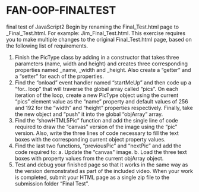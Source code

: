 # FAN-OOP-FINALTEST
final test of JavaScript2
Begin by renaming the Final_Test.html page to <your first name>_Final_Test.html. For example: Jim_Final_Test.html.
This exercise requires you to make multiple changes to the original Final_Test.html page, based on the following list of requirements.
1. Finish the PicType class by adding in a constructor that takes three parameters (name, width and height) and creates three corresponding properties named _name, _width and _height. Also create a “getter” and a “setter” for each of the properties.
2. Find the “onload” event handler named “startMeUp” and then code up a “for.. loop” that will traverse the global array called “pics”. On each iteration of the loop, create a new PicType object using the current “pics” element value as the “name” property and default values of 256 and 192 for the “width” and “height” properties respectively. Finally, take the new object and “push” it into the global “objArray” array.
3. Find the “showHTML5Pic” function and add the single line of code required to draw the “canvas” version of the image using the “pic” version. Also, write the three lines of code necessary to fill the text boxes with the corresponding current object property values.
4. Find the last two functions, “previousPic” and “nextPic” and add the code required to:
a. Update the “canvas" image.
b. Load the three text boxes with property values from the current objArray
object.
5. Test and debug your finished page so that it works in the same way as the version demonstrated as part of the included video.
When your work is completed, submit your HTML page as a single zip file to the submission folder “Final Test”.